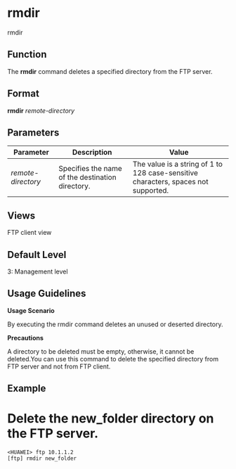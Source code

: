 rmdir
=====

rmdir

Function
--------



The **rmdir** command deletes a specified directory from the FTP server.




Format
------

**rmdir** *remote-directory*


Parameters
----------

| Parameter | Description | Value |
| --- | --- | --- |
| *remote-directory* | Specifies the name of the destination directory. | The value is a string of 1 to 128 case-sensitive characters, spaces not supported. |



Views
-----

FTP client view


Default Level
-------------

3: Management level


Usage Guidelines
----------------

**Usage Scenario**

By executing the rmdir command deletes an unused or deserted directory.

**Precautions**

A directory to be deleted must be empty, otherwise, it cannot be deleted.You can use this command to delete the specified directory from FTP server and not from FTP client.


Example
-------

# Delete the new\_folder directory on the FTP server.
```
<HUAWEI> ftp 10.1.1.2
[ftp] rmdir new_folder

```